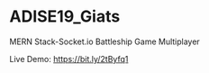 # ADISE19_Giats
MERN Stack-Socket.io Battleship Game Multiplayer

Live Demo:
https://bit.ly/2tByfq1
